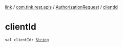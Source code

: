 [link](../../index.md) / [com.tink.rest.apis](../index.md) / [AuthorizationRequest](index.md) / [clientId](./client-id.md)

# clientId

`val clientId: `[`String`](https://kotlinlang.org/api/latest/jvm/stdlib/kotlin/-string/index.html)